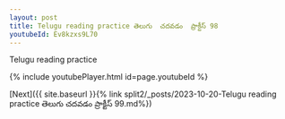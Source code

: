 ```yaml
---
layout: post
title: Telugu reading practice తెలుగు  చదవడం  ప్రాక్టీస్ 98
youtubeId: Ev8kzxs9L70
---
```

 
 
Telugu reading practice
 
 
 
 
 


{% include youtubePlayer.html id=page.youtubeId %}
 
[Next]({{ site.baseurl }}{% link  split2/_posts/2023-10-20-Telugu reading practice తెలుగు  చదవడం  ప్రాక్టీస్ 99.md%})
 
